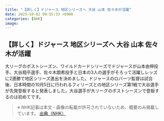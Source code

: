```yaml
---
title: "【詳しく】ドジャース 地区シリーズへ 大谷 山本 佐々木が活躍"
date: 2025-10-02 09:55:33 +0900
categories: [NHK]
image: 
---
```

## 【詳しく】ドジャース 地区シリーズへ 大谷 山本 佐々木が活躍

大リーグのポストシーズン、ワイルドカードシリーズでドジャースが山本由伸投手、大谷翔平選手、佐々木朗希投手と日本の3人の選手がそろって活躍しレッズに2連勝で地区シリーズ進出を決めました。ドジャースのロバーツ監督は試合後、日本時間の10月5日に行われるフィリーズとの地区シリーズ第1戦で大谷選手が先発登板すると発表しました。大谷選手が大リーグのポストシーズンで登板するのは初めてです。

> ※ NHK記事は本文・画像の転載が許可されていないため、概要のみ掲載しています。
[出典（NHK）](http://www3.nhk.or.jp/news/html/20251002/k10014938781000.html)
